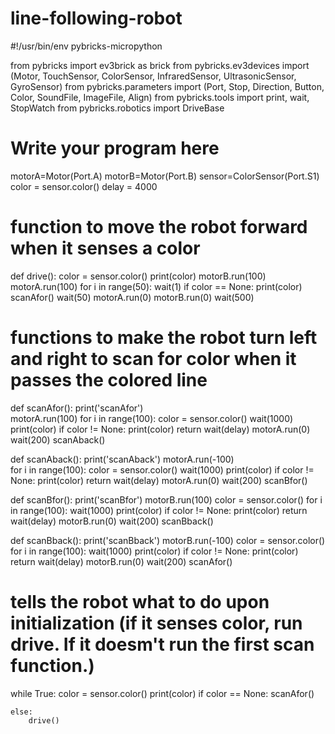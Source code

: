 # line-following-robot

#!/usr/bin/env pybricks-micropython

from pybricks import ev3brick as brick
from pybricks.ev3devices import (Motor, TouchSensor, ColorSensor,
                                 InfraredSensor, UltrasonicSensor, GyroSensor)
from pybricks.parameters import (Port, Stop, Direction, Button, Color,
                                 SoundFile, ImageFile, Align)
from pybricks.tools import print, wait, StopWatch
from pybricks.robotics import DriveBase

# Write your program here
motorA=Motor(Port.A)
motorB=Motor(Port.B)
sensor=ColorSensor(Port.S1)
color = sensor.color()
delay = 4000

# function to move the robot forward when it senses a color
def drive():
    color = sensor.color()
    print(color)
    motorB.run(100)
    motorA.run(100)
    for i in range(50):
        wait(1)
        if color == None:
            print(color)
            scanAfor()
    wait(50)
    motorA.run(0)
    motorB.run(0)
    wait(500)

# functions to make the robot turn left and right to scan for color when it passes the colored line
def scanAfor():
    print('scanAfor')    
    motorA.run(100)
    for i in range(100):
        color = sensor.color()
        wait(1000)
        print(color)
        if color != None:
            print(color)
            return
        wait(delay)
        motorA.run(0)
        wait(200)
        scanAback()

def scanAback():
    print('scanAback')
    motorA.run(-100)            
    for i in range(100):
        color = sensor.color()
        wait(1000)
        print(color)
        if color != None:
            print(color)
            return
        wait(delay)
        motorA.run(0)
        wait(200)
        scanBfor()

def scanBfor():
    print('scanBfor')
    motorB.run(100)
    color = sensor.color()
    for i in range(100):
        wait(1000)
        print(color)
        if color != None:
            print(color)
            return
        wait(delay)
        motorB.run(0)
        wait(200)
        scanBback()

def scanBback():
    print('scanBback')
    motorB.run(-100)
    color = sensor.color()
    for i in range(100):
        wait(1000)
        print(color) 
        if color != None:
            print(color)
            return
        wait(delay)
        motorB.run(0)
        wait(200)
        scanAfor()

# tells the robot what to do upon initialization (if it senses color, run drive. If it doesm't run the first scan function.)
while True: 
    color = sensor.color()
    print(color)
    if color == None:
        scanAfor()
    
    else:  
        drive()
